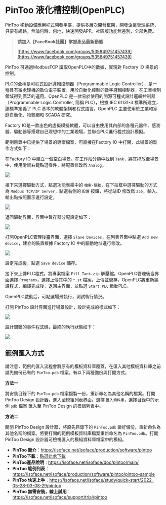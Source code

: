 # PinToo 液化槽控制(OpenPLC)

PinToo 移動設備應用程式開發平臺，提供多層次開發框架，開發企業管理系統，只要有網路，無論何時、何地，快速開發APP。社區版功能無差別，全部免費。

> **請加入【FaceBook社團】掌握產品最新動態**
>
> [https://www.facebook.com/groups/535849751457439](https://www.facebook.com/groups/535849751457439)

PinToo 可通過ModbusTCP 讀取OpenPLC中的數據，實現對 Factory IO 場景的控制。

PLC的全稱是可程式設計邏輯控制器（Programmable Logic Controller），是一種具有微處理機的數位電子裝置，用於自動化控制的數字邏輯控制器，在工業控制領域得到廣泛的運用。OpenPLC 是一款易於使用的開源可程式設計邏輯控制器（Programmable Logic Controller, 簡稱 PLC），根據 IEC 61131-3 標準所建立，該標準定義了 PLC 基本的軟體架構和程式語言。OpenPLC 主要使用於工業和家庭自動化、物聯網和 SCADA 研究。

Factory IO是一款出色的虛擬模擬軟體，可以自由使用其內部的各種元器件、感測器、驅動器等搭建自己理想中的工業現場，並聯合PLC進行程式設計模擬。

範例目錄中已提供了場景的專案檔案，可直接在Factory IO 中打開，此場景的製作方式如下：

在Factory IO 中建立一個空白場景。在工作站分類中找到 `Tank`，將其拖放至場景中，使用滑鼠右鍵點選零件，將配置修改爲 `Analog`。

![](images/287664116250164.png)

接下來選擇驅動方式，點選功能表欄中的 `檔案-驅動`，在下拉框中選擇驅動的方式為 `Modbus TCP/IP Server`，點選右側的 `配置` 按鈕，將從站ID 修改爲 `255`，輸入、輸出點按照圖示進行設定。

![](images/517874116247768.png)

返回驅動界面，界面中暫存器分配設定如下：

![](images/83454216245270.png)

打開OpenPLC管理後臺界面，選擇 `Slave Devices`，在列表界面中點選 `Add new device`，建立的裝置根據 Factory IO 中的驅動地址進行修改。

![](images/275824216226511.png)

設定完成後，點選 `Save device` 儲存。


接下來上傳PLC程式，將專案檔案 `Fill_Tank.zip` 解壓縮。OpenPLC管理後臺界面選擇 `Programs`，選擇上傳其中的 `*.st` 檔案，上傳並儲存，OpenPLC將重新編譯程式，編譯完成後，返回主界面，並點選 `Start PLC` 啟動PLC。


OpenPLC啟動后，可點選場景執行，測試執行情況。

打開 PinToo 設計界面進行場景設計，設計完成的樣式如下：

![](images/502865916244087.png)


設計關聯的事件程式碼，最終的執行狀態如下：

![](images/155121117230767.png)
## 範例匯入方式

請注意，範例的匯入流程會將原有的模板資料庫覆蓋，在匯入其他模板資料庫之前請先備份已有的 `PinToo.pdb` 檔案。有以下兩種備份與打開方式。

**方法一**

將安裝目錄下的 `PinToo.pdb` 檔案複製一份，重新命名為其他名稱的檔案。打開 PinToo Design 設計器，進入至模組列表界面。選擇 `匯入資料庫`，選擇目錄中的示例 `pdb` 檔案 匯入至 PinToo Design 的模組列表中。

**方法二**

關閉 PinToo Design 設計器，將原先目錄下的 `PinToo.pdb` 做好備份，重新命名為其他名稱的檔案。將要打開的範例模板資料庫檔案重新命名為 `PinToo.pdb`。打開 PinToo Design 設計器可檢視匯入的模組資料庫檔案中的模組。


* **PinToo 簡介**：https://isoface.net/isoface/production/software/pintoo
* **PinToo下載**：[點選此處下載](https://github.com/isoface-iot/PinToo/releases/latest)
* **PinToo產品說明**：https://isoface.net/isoface/doc/pintoo/main/
* **PinToo 範例列表**：https://isoface.net/isoface/production/software/pintoo/pintoo-sample
* **PinToo 快速上手**：https://isoface.net/isoface/study/quick-start/2022-05-28-03-08-29/pintoo
* **PinToo 無需安裝，線上試用**：https://isoface.net/isoface/support/trial/pintoo